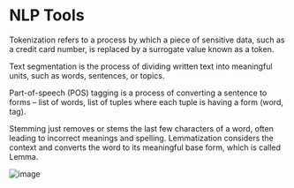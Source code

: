 # NLP Tools

Tokenization refers to a process by which a piece of sensitive data, such as a credit card number, is replaced by a surrogate value known as a token.

Text segmentation is the process of dividing written text into meaningful units, such as words, sentences, or topics. 

Part-of-speech (POS) tagging is a process of converting a sentence to forms – list of words, list of tuples where each tuple is having a form (word, tag).


Stemming just removes or stems the last few characters of a word, often leading to incorrect meanings and spelling. Lemmatization considers the context and converts the word to its meaningful base form, which is called Lemma.

![image](https://user-images.githubusercontent.com/70816680/184263720-5c85e967-40b8-4d1c-bdcc-f83af62182c8.png)

